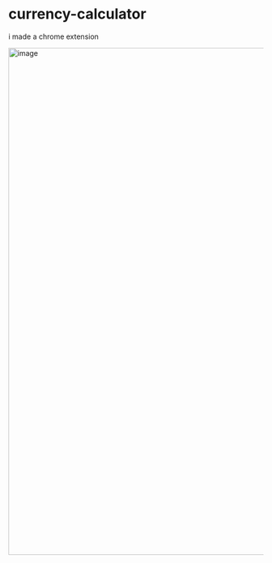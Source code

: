 # currency-calculator
i made a chrome extension

<img width="1003" alt="image" src="https://github.com/user-attachments/assets/3f6a8bd9-c865-4c33-a2d2-672bbbb7966b" />

